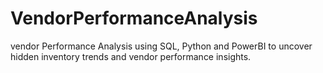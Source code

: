 # VendorPerformanceAnalysis
vendor Performance Analysis using SQL,  Python and PowerBI to uncover hidden inventory trends and vendor performance insights. 
